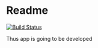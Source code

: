 # Readme

[![Build Status](https://travis-ci.com/Kyzyl-ool/mail-test-project.svg?branch=master)](https://travis-ci.com/Kyzyl-ool/mail-test-project)

Thus app is going to be developed

